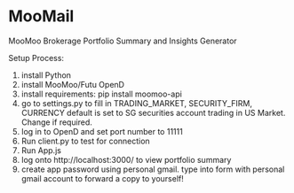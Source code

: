 # MooMail
MooMoo Brokerage Portfolio Summary and Insights Generator 


Setup Process:
1) install Python
2) install MooMoo/Futu OpenD
3) install requirements: pip install moomoo-api
4) go to settings.py to fill in TRADING_MARKET, SECURITY_FIRM, CURRENCY
    default is set to SG securities account trading in US Market. Change if required.
5) log in to OpenD and set port number to 11111
6) Run client.py to test for connection
7) Run App.js
8) log onto http://localhost:3000/ to view portfolio summary
9) create app password using personal gmail. type into form with personal gmail account to forward a copy to yourself!


